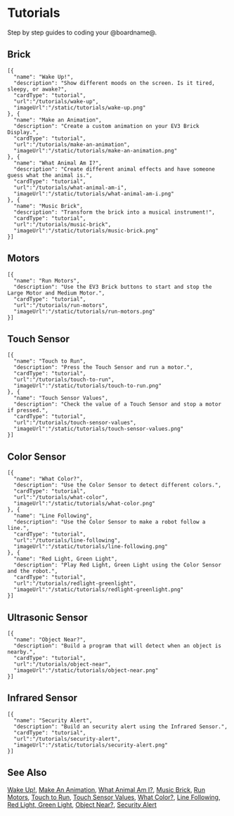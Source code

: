 # Tutorials

Step by step guides to coding your @boardname@.

## Brick

```codecard
[{
  "name": "Wake Up!",
  "description": "Show different moods on the screen. Is it tired, sleepy, or awake?",
  "cardType": "tutorial",
  "url":"/tutorials/wake-up",
  "imageUrl":"/static/tutorials/wake-up.png"
}, {
  "name": "Make an Animation",
  "description": "Create a custom animation on your EV3 Brick Display.",
  "cardType": "tutorial",
  "url":"/tutorials/make-an-animation",
  "imageUrl":"/static/tutorials/make-an-animation.png"
}, {
  "name": "What Animal Am I?",
  "description": "Create different animal effects and have someone guess what the animal is.",
  "cardType": "tutorial",
  "url":"/tutorials/what-animal-am-i",
  "imageUrl":"/static/tutorials/what-animal-am-i.png"
}, {
  "name": "Music Brick",
  "description": "Transform the brick into a musical instrument!",
  "cardType": "tutorial",
  "url":"/tutorials/music-brick",
  "imageUrl":"/static/tutorials/music-brick.png"
}]
```

## Motors

```codecard
[{
  "name": "Run Motors",
  "description": "Use the EV3 Brick buttons to start and stop the Large Motor and Medium Motor.",
  "cardType": "tutorial",
  "url":"/tutorials/run-motors",
  "imageUrl":"/static/tutorials/run-motors.png"
}]
```

## Touch Sensor

```codecard
[{
  "name": "Touch to Run",
  "description": "Press the Touch Sensor and run a motor.",
  "cardType": "tutorial",
  "url":"/tutorials/touch-to-run",
  "imageUrl":"/static/tutorials/touch-to-run.png"
}, {
  "name": "Touch Sensor Values",
  "description": "Check the value of a Touch Sensor and stop a motor if pressed.",
  "cardType": "tutorial",
  "url":"/tutorials/touch-sensor-values",
  "imageUrl":"/static/tutorials/touch-sensor-values.png"
}]
```

## Color Sensor

```codecard
[{
  "name": "What Color?",
  "description": "Use the Color Sensor to detect different colors.",
  "cardType": "tutorial",
  "url":"/tutorials/what-color",
  "imageUrl":"/static/tutorials/what-color.png"
}, {
  "name": "Line Following",
  "description": "Use the Color Sensor to make a robot follow a line.",
  "cardType": "tutorial",
  "url":"/tutorials/line-following",
  "imageUrl":"/static/tutorials/line-following.png"
}, {
  "name": "Red Light, Green Light",
  "description": "Play Red Light, Green Light using the Color Sensor and the robot.",
  "cardType": "tutorial",
  "url":"/tutorials/redlight-greenlight",
  "imageUrl":"/static/tutorials/redlight-greenlight.png"
}]
```

## Ultrasonic Sensor

```codecard
[{
  "name": "Object Near?",
  "description": "Build a program that will detect when an object is nearby.",
  "cardType": "tutorial",
  "url":"/tutorials/object-near",
  "imageUrl":"/static/tutorials/object-near.png"
}]
```

## Infrared Sensor

```codecard
[{
  "name": "Security Alert",
  "description": "Build an security alert using the Infrared Sensor.",
  "cardType": "tutorial",
  "url":"/tutorials/security-alert",
  "imageUrl":"/static/tutorials/security-alert.png"
}]
```

## See Also

[Wake Up!](/tutorials/wake-up),
[Make An Animation](/tutorials/make-an-animation),
[What Animal Am I?](/tutorials/what-animal-am-i),
[Music Brick](/tutorials/music-brick),
[Run Motors](/tutorials/run-motors),
[Touch to Run](/tutorials/touch-to-run),
[Touch Sensor Values](/tutorials/touch-sensor-values),
[What Color?](/tutorials/what-color),
[Line Following](/tutorials/line-following),
[Red Light, Green Light](/tutorials/redlight-greenlight),
[Object Near?](/tutorials/object-near),
[Security Alert](/tutorials/security-alert)
